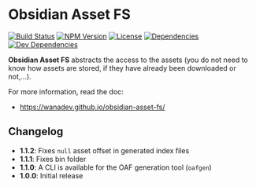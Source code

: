 # Obsidian Asset FS

[![Build Status](https://travis-ci.org/wanadev/obsidian-asset-fs.svg?branch=master)](https://travis-ci.org/wanadev/obsidian-asset-fs)
[![NPM Version](http://img.shields.io/npm/v/obsidian-asset-fs.svg?style=flat)](https://www.npmjs.com/package/obsidian-asset-fs)
[![License](http://img.shields.io/npm/l/obsidian-asset-fs.svg?style=flat)](https://github.com/wanadev/obsidian-asset-fs/blob/master/LICENSE)
[![Dependencies](https://img.shields.io/david/wanadev/obsidian-asset-fs.svg?maxAge=2592000)]()
[![Dev Dependencies](https://img.shields.io/david/dev/wanadev/obsidian-asset-fs.svg?maxAge=2592000)]()

**Obsidian Asset FS** abstracts the access to the assets (you do not need to
know how assets are stored, if they have already been downloaded or not,...).

For more information, read the doc:

* https://wanadev.github.io/obsidian-asset-fs/


## Changelog

* **1.1.2**: Fixes `null` asset offset in generated index files
* **1.1.1**: Fixes bin folder
* **1.1.0**: A CLI is available for the OAF generation tool (`oafgen`)
* **1.0.0**: Initial release
